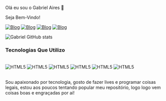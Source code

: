 ### 
Olá eu sou o Gabriel Aires 🖖

Seja Bem-Vindo!

[![Blog](https://img.shields.io/badge/website-000000?style=for-the-badge&logo=About.me&logoColor=white)](https://gabrielvazaires.firebaseapp.com/)
[![Blog](https://img.shields.io/badge/Instagram-E4405F?style=for-the-badge&logo=instagram&logoColor=white)](https://www.instagram.com/gabrielz11/)
[![Blog](https://img.shields.io/badge/Twitch-9146FF?style=for-the-badge&logo=twitch&logoColor=white)](https://www.twitch.tv/stz_official/)
[![Blog](https://img.shields.io/badge/LinkedIn-0077B5?style=for-the-badge&logo=linkedin&logoColor=white)](https://www.linkedin.com/in/gabrielairesdeveloper/)

![Gabriel GitHub stats](https://github-readme-stats.vercel.app/api?username=Gabrielz11&show_icons=true&theme=dracula)


### Tecnologias Que Utilizo

<div style="display: inline_block"><br/>
    <img align="center" alt="HTML5" src="https://img.shields.io/badge/HTML5-E34F26?style=for-the-badge&logo=html5&logoColor=white">
     <img align="center" alt="HTML5" src="https://img.shields.io/badge/JavaScript-323330?style=for-the-badge&logo=javascript&logoColor=F7DF1E">
      <img align="center" alt="HTML5" src="https://img.shields.io/badge/CSS3-1572B6?style=for-the-badge&logo=css3&logoColor=white">
       <img align="center" alt="HTML5" src="https://img.shields.io/badge/PHP-777BB4?style=for-the-badge&logo=php&logoColor=white">
        <img align="center" alt="HTML5" src="https://img.shields.io/badge/Laravel-FF2D20?style=for-the-badge&logo=laravel&logoColor=white">
        <img align="center" alt="HTML5" src="https://img.shields.io/badge/MySQL-005C84?style=for-the-badge&logo=mysql&logoColor=white">
</div>
 <br/>

Sou apaixonado por tecnologia, gosto de fazer lives e programar coisas legais, estou aos poucos tentando popular meu repositório, logo logo vem coisas boas e engraçadas por ai! 
